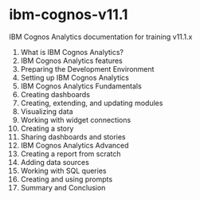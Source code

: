 # ibm-cognos-v11.1
IBM Cognos Analytics documentation for training v11.1.x
1. What is IBM Cognos Analytics? 
2. IBM Cognos Analytics features 
3. Preparing the Development Environment 
4. Setting up IBM Cognos Analytics 
5. IBM Cognos Analytics Fundamentals 
6. Creating dashboards 
7. Creating, extending, and updating modules 
8. Visualizing data 
9. Working with widget connections 
10. Creating a story 
11. Sharing dashboards and stories 
12. IBM Cognos Analytics Advanced 
13. Creating a report from scratch
14. Adding data sources
15. Working with SQL queries
16. Creating and using prompts
17. Summary and Conclusion
